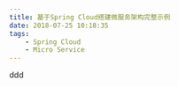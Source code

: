 ```yaml
---
title: 基于Spring Cloud搭建微服务架构完整示例
date: 2018-07-25 10:18:35
tags:
    - Spring Cloud
    - Micro Service
---
```


ddd




